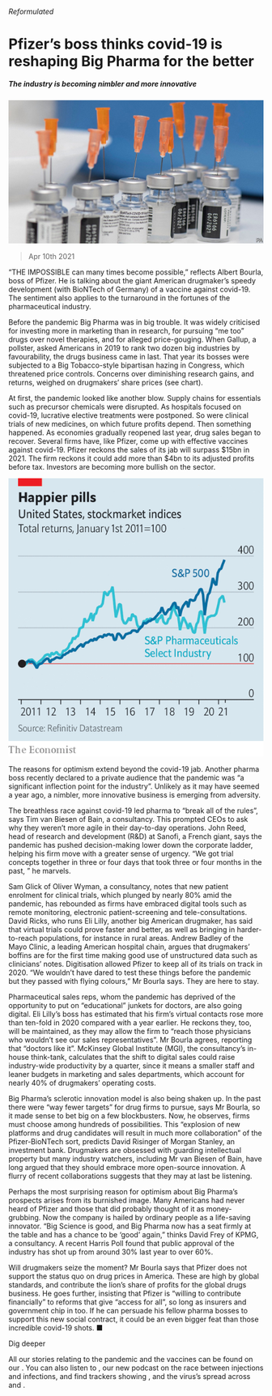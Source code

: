 ###### Reformulated

# Pfizer’s boss thinks covid-19 is reshaping Big Pharma for the better 

##### The industry is becoming nimbler and more innovative 

![image](images/20210410_wbp501.jpg) 

> Apr 10th 2021 

“THE IMPOSSIBLE can many times become possible,” reflects Albert Bourla, boss of Pfizer. He is talking about the giant American drugmaker’s speedy development (with BioNTech of Germany) of a vaccine against covid-19. The sentiment also applies to the turnaround in the fortunes of the pharmaceutical industry.

Before the pandemic Big Pharma was in big trouble. It was widely criticised for investing more in marketing than in research, for pursuing “me too” drugs over novel therapies, and for alleged price-gouging. When Gallup, a pollster, asked Americans in 2019 to rank two dozen big industries by favourability, the drugs business came in last. That year its bosses were subjected to a Big Tobacco-style bipartisan hazing in Congress, which threatened price controls. Concerns over diminishing research gains, and returns, weighed on drugmakers’ share prices (see chart).


At first, the pandemic looked like another blow. Supply chains for essentials such as precursor chemicals were disrupted. As hospitals focused on covid-19, lucrative elective treatments were postponed. So were clinical trials of new medicines, on which future profits depend. Then something happened. As economies gradually reopened last year, drug sales began to recover. Several firms have, like Pfizer, come up with effective vaccines against covid-19. Pfizer reckons the sales of its jab will surpass $15bn in 2021. The firm reckons it could add more than $4bn to its adjusted profits before tax. Investors are becoming more bullish on the sector.

![image](images/20210410_WBC426_0.png) 


The reasons for optimism extend beyond the covid-19 jab. Another pharma boss recently declared to a private audience that the pandemic was “a significant inflection point for the industry”. Unlikely as it may have seemed a year ago, a nimbler, more innovative business is emerging from adversity.

The breathless race against covid-19 led pharma to “break all of the rules”, says Tim van Biesen of Bain, a consultancy. This prompted CEOs to ask why they weren’t more agile in their day-to-day operations. John Reed, head of research and development (R&amp;D) at Sanofi, a French giant, says the pandemic has pushed decision-making lower down the corporate ladder, helping his firm move with a greater sense of urgency. “We got trial concepts together in three or four days that took three or four months in the past, ” he marvels.

Sam Glick of Oliver Wyman, a consultancy, notes that new patient enrolment for clinical trials, which plunged by nearly 80% amid the pandemic, has rebounded as firms have embraced digital tools such as remote monitoring, electronic patient-screening and tele-consultations. David Ricks, who runs Eli Lilly, another big American drugmaker, has said that virtual trials could prove faster and better, as well as bringing in harder-to-reach populations, for instance in rural areas. Andrew Badley of the Mayo Clinic, a leading American hospital chain, argues that drugmakers’ boffins are for the first time making good use of unstructured data such as clinicians’ notes. Digitisation allowed Pfizer to keep all of its trials on track in 2020. “We wouldn’t have dared to test these things before the pandemic but they passed with flying colours,” Mr Bourla says. They are here to stay.

Pharmaceutical sales reps, whom the pandemic has deprived of the opportunity to put on “educational” junkets for doctors, are also going digital. Eli Lilly’s boss has estimated that his firm’s virtual contacts rose more than ten-fold in 2020 compared with a year earlier. He reckons they, too, will be maintained, as they may allow the firm to “reach those physicians who wouldn’t see our sales representatives”. Mr Bourla agrees, reporting that “doctors like it”. McKinsey Global Institute (MGI), the consultancy’s in-house think-tank, calculates that the shift to digital sales could raise industry-wide productivity by a quarter, since it means a smaller staff and leaner budgets in marketing and sales departments, which account for nearly 40% of drugmakers’ operating costs.

Big Pharma’s sclerotic innovation model is also being shaken up. In the past there were “way fewer targets” for drug firms to pursue, says Mr Bourla, so it made sense to bet big on a few blockbusters. Now, he observes, firms must choose among hundreds of possibilities. This “explosion of new platforms and drug candidates will result in much more collaboration” of the Pfizer-BioNTech sort, predicts David Risinger of Morgan Stanley, an investment bank. Drugmakers are obsessed with guarding intellectual property but many industry watchers, including Mr van Biesen of Bain, have long argued that they should embrace more open-source innovation. A flurry of recent collaborations suggests that they may at last be listening.

Perhaps the most surprising reason for optimism about Big Pharma’s prospects arises from its burnished image. Many Americans had never heard of Pfizer and those that did probably thought of it as money-grubbing. Now the company is hailed by ordinary people as a life-saving innovator. “Big Science is good, and Big Pharma now has a seat firmly at the table and has a chance to be ‘good’ again,” thinks David Frey of KPMG, a consultancy. A recent Harris Poll found that public approval of the industry has shot up from around 30% last year to over 60%.

Will drugmakers seize the moment? Mr Bourla says that Pfizer does not support the status quo on drug prices in America. These are high by global standards, and contribute the lion’s share of profits for the global drugs business. He goes further, insisting that Pfizer is “willing to contribute financially” to reforms that give “access for all”, so long as insurers and government chip in too. If he can persuade his fellow pharma bosses to support this new social contract, it could be an even bigger feat than those incredible covid-19 shots. ■

Dig deeper

All our stories relating to the pandemic and the vaccines can be found on our . You can also listen to , our new podcast on the race between injections and infections, and find trackers showing ,  and the virus’s spread across  and .

